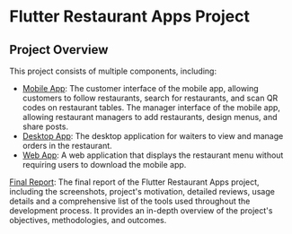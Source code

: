 # Flutter Restaurant Apps Project

## Project Overview

This project consists of multiple components, including:

- [Mobile App](https://github.com/alidogangullu/project_mobile): The customer interface of the mobile app, allowing customers to follow restaurants, search for restaurants, and scan QR codes on restaurant tables. The manager interface of the mobile app, allowing restaurant managers to add restaurants, design menus, and share posts.
- [Desktop App](https://github.com/alidogangullu/project_desktop): The desktop application for waiters to view and manage orders in the restaurant.
- [Web App](https://github.com/alidogangullu/project_web): A web application that displays the restaurant menu without requiring users to download the mobile app.

[Final Report](https://github.com/alidogangullu/FlutterRestaurantAppsProject/blob/1c5a818f2d28e56d35751686f90c5ab29b008ec6/Project%20Final%20Report.pdf): The final report of the Flutter Restaurant Apps project, including the screenshots, project's motivation, detailed reviews, usage details and a comprehensive list of the tools used throughout the development process. It provides an in-depth overview of the project's objectives, methodologies, and outcomes.
